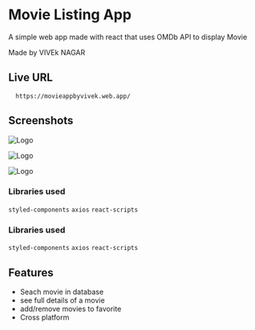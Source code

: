 
# Movie Listing App

A simple web app made with react that uses OMDb API to display Movie

Made by VIVEk NAGAR

## Live URL


```http
  https://movieappbyvivek.web.app/
```


## Screenshots
![Logo](https://www.linkpicture.com/q/Screenshot-599.png)

![Logo](https://www.linkpicture.com/q/Screenshot-600_1.png)

    
![Logo](https://www.linkpicture.com/q/Screenshot-603.png)

 ### Libraries used
`styled-components`
`axios`
`react-scripts`

### Libraries used
`styled-components`
`axios`
`react-scripts`
    
## Features

- Seach movie in database
- see full details of a movie
- add/remove movies to favorite
- Cross platform
